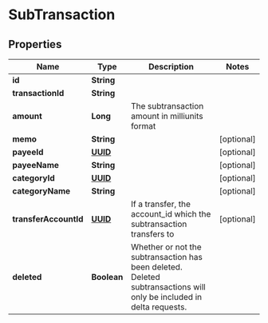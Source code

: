 # SubTransaction

## Properties
Name | Type | Description | Notes
------------ | ------------- | ------------- | -------------
**id** | **String** |  | 
**transactionId** | **String** |  | 
**amount** | **Long** | The subtransaction amount in milliunits format | 
**memo** | **String** |  |  [optional]
**payeeId** | [**UUID**](UUID.md) |  |  [optional]
**payeeName** | **String** |  |  [optional]
**categoryId** | [**UUID**](UUID.md) |  |  [optional]
**categoryName** | **String** |  |  [optional]
**transferAccountId** | [**UUID**](UUID.md) | If a transfer, the account_id which the subtransaction transfers to |  [optional]
**deleted** | **Boolean** | Whether or not the subtransaction has been deleted.  Deleted subtransactions will only be included in delta requests. | 
